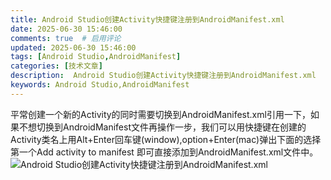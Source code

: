 ```yaml
---
title: Android Studio创建Activity快捷键注册到AndroidManifest.xml
date: 2025-06-30 15:46:00
comments: true  # 启用评论
updated: 2025-06-30 15:46:00
tags: [Android Studio,AndroidManifest]
categories: [技术文章]
description:  Android Studio创建Activity快捷键注册到AndroidManifest.xml
keywords: Android Studio,AndroidManifest
---
```

平常创建一个新的Activity的同时需要切换到AndroidManifest.xml引用一下，如果不想切换到AndroidManifest文件再操作一步，我们可以用快捷键在创建的Activity类名上用Alt+Enter回车键(window),option+Enter(mac)弹出下面的选择第一个Add activity to manifest 即可直接添加到AndroidManifest.xml文件中。
![Android Studio创建Activity快捷键注册到AndroidManifest.xml](imgs/3_1.png)